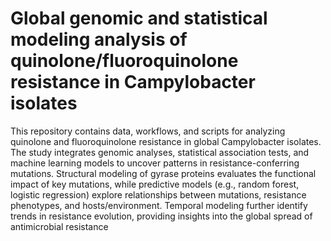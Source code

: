 # Global genomic and statistical modeling analysis of quinolone/fluoroquinolone resistance in Campylobacter isolates

This repository contains data, workflows, and scripts for analyzing quinolone and fluoroquinolone resistance in global Campylobacter isolates. 
The study integrates genomic analyses, statistical association tests, and machine learning models to uncover patterns in resistance-conferring mutations.
Structural modeling of gyrase proteins evaluates the functional impact of key mutations, while predictive models (e.g., random forest, logistic regression) 
explore relationships between mutations, resistance phenotypes, 
and hosts/environment. Temporal modeling further identify trends in resistance evolution, providing insights into the global spread of antimicrobial resistance
